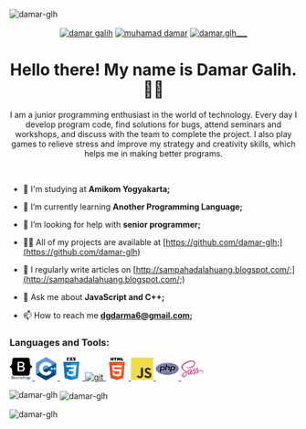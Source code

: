 <p align="left"> <img src="https://komarev.com/ghpvc/?username=damar-glh&label=Profile%20views&color=0e75b6&style=flat" alt="damar-glh" /> </p>


<p align="center" margin="10px">
<a href="https://www.linkedin.com/in/damar-galih-7b5a1124b" target="blank"><img align="center" src="https://raw.githubusercontent.com/rahuldkjain/github-profile-readme-generator/master/src/images/icons/Social/linked-in-alt.svg" alt="damar galih" height="30" width="40" /></a>
<a href="https://m.facebook.com/damar.galih.737001?eav=Afa9DNwI3eeZdM4SEa1m0T6kViMZzc6Ev-QMEYKxKS399U--jRaVJbhvp0rNzTTBRe8&paipv=" target="blank"><img align="center" src="https://raw.githubusercontent.com/rahuldkjain/github-profile-readme-generator/master/src/images/icons/Social/facebook.svg" alt="muhamad damar" height="30" width="40" /></a>
<a href="https://www.instagram.com/invites/contact/?i=1qn7f0ctoxn2r&utm_content=4rioy6h" target="blank"><img align="center" src="https://raw.githubusercontent.com/rahuldkjain/github-profile-readme-generator/master/src/images/icons/Social/instagram.svg" alt="damar.glh___" height="30" width="40" /></a>
</p>

<h1 align="center">Hello there! My name is Damar Galih. 👋🤓</h1>
<p align="center">I am a junior programming enthusiast in the world of technology. Every day I develop program code, find solutions for bugs, attend seminars and workshops, and discuss with the team to complete the project. I also play games to relieve stress and improve my strategy and creativity skills, which helps me in making better programs.</p>

<img align="center" src="">

- 🔭 I'm studying at **Amikom Yogyakarta;**

- 🌱 I’m currently learning **Another Programming Language;**

- 🤝 I’m looking for help with **senior programmer;**

- 👨‍💻 All of my projects are available at [https://github.com/damar-glh;](https://github.com/damar-glh)

- 📝 I regularly write articles on [http://sampahadalahuang.blogspot.com/;](http://sampahadalahuang.blogspot.com/;)

- 💬 Ask me about **JavaScript and C++;**

- 📫 How to reach me **dgdarma6@gmail.com;**

<h3 align="left">Languages and Tools:</h3>
<p align="left"> <a href="https://getbootstrap.com" target="_blank" rel="noreferrer"> <img src="https://raw.githubusercontent.com/devicons/devicon/master/icons/bootstrap/bootstrap-plain-wordmark.svg" alt="bootstrap" width="40" height="40"/> </a> <a href="https://www.w3schools.com/cpp/" target="_blank" rel="noreferrer"> <img src="https://raw.githubusercontent.com/devicons/devicon/master/icons/cplusplus/cplusplus-original.svg" alt="cplusplus" width="40" height="40"/> </a> <a href="https://www.w3schools.com/css/" target="_blank" rel="noreferrer"> <img src="https://raw.githubusercontent.com/devicons/devicon/master/icons/css3/css3-original-wordmark.svg" alt="css3" width="40" height="40"/> </a> <a href="https://git-scm.com/" target="_blank" rel="noreferrer"> <img src="https://www.vectorlogo.zone/logos/git-scm/git-scm-icon.svg" alt="git" width="40" height="40"/> </a> <a href="https://www.w3.org/html/" target="_blank" rel="noreferrer"> <img src="https://raw.githubusercontent.com/devicons/devicon/master/icons/html5/html5-original-wordmark.svg" alt="html5" width="40" height="40"/> </a> <a href="https://developer.mozilla.org/en-US/docs/Web/JavaScript" target="_blank" rel="noreferrer"> <img src="https://raw.githubusercontent.com/devicons/devicon/master/icons/javascript/javascript-original.svg" alt="javascript" width="40" height="40"/> </a> <a href="https://www.php.net" target="_blank" rel="noreferrer"> <img src="https://raw.githubusercontent.com/devicons/devicon/master/icons/php/php-original.svg" alt="php" width="40" height="40"/> </a> <a href="https://sass-lang.com" target="_blank" rel="noreferrer"> <img src="https://raw.githubusercontent.com/devicons/devicon/master/icons/sass/sass-original.svg" alt="sass" width="40" height="40"/> </a> </p>

<p><img align="left" src="https://github-readme-stats.vercel.app/api/top-langs?username=damar-glh&show_icons=true&locale=en&layout=compact" alt="damar-glh" /></p>

<p>&nbsp;<img align="center" src="https://github-readme-stats.vercel.app/api?username=damar-glh&show_icons=true&locale=en" alt="damar-glh" /></p>

<p><img align="center" src="https://github-readme-streak-stats.herokuapp.com/?user=damar-glh&" alt="damar-glh" /></p>
